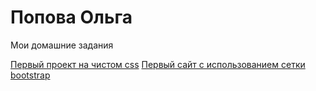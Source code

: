 
# Попова Ольга
Мои домашние задания

[Первый проект на чистом css](https://olia12.github.io/first_css_project/ "Описание")
[Первый сайт с использованием сетки bootstrap](https://olia12.github.io/first_with_bootstrap_project "Описание")
